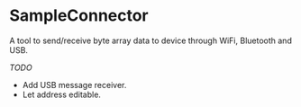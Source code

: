 # SampleConnector

A tool to send/receive byte array data to device through WiFi, Bluetooth and USB.

*TODO*
- Add USB message receiver.
- Let address editable.
